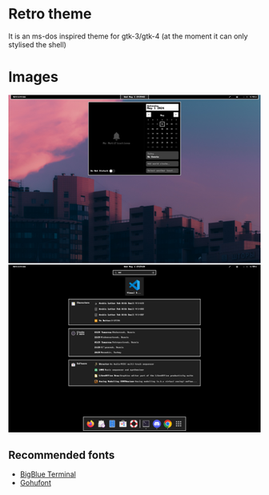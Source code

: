 # Retro theme

It is an ms-dos inspired theme for gtk-3/gtk-4 (at the moment it can only stylised the shell)

# Images

![home screen](./img/home.png)
![search screen](./img/search.png)

## Recommended fonts

- [BigBlue Terminal](https://int10h.org/blog/2015/12/bigblue-terminal-oldschool-fixed-width-font/)
- [Gohufont](https://font.gohu.org/)